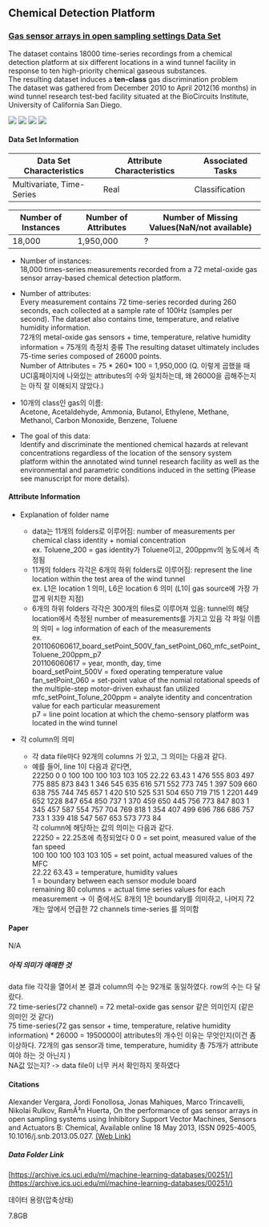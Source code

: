 ## Chemical Detection Platform    
### [Gas sensor arrays in open sampling settings Data Set](https://archive.ics.uci.edu/ml/datasets/Gas+sensor+arrays+in+open+sampling+settings)

The dataset contains 18000 time-series recordings from a chemical detection platform at six different locations in a wind tunnel facility in response to ten high-priority chemical gaseous substances.  
The resulting dataset induces a **ten-class** gas discrimination problem   
The dataset was gathered from December 2010 to April 2012(16 months) in wind tunnel research test-bed facility situated at the BioCircuits Institute, University of California San Diego.    

![](https://img.shields.io/badge/sector-chemical-red.svg)
![](https://img.shields.io/badge/labeled-yes-blue.svg)
![](https://img.shields.io/badge/time--series-yes-blue.svg) ![](<https://img.shields.io/badge/simulation-yes-blue.svg>)     

#### Data Set Information    

  Data Set Characteristics | Attribute Characteristics | Associated Tasks  
  ---- | ---- | ----  
  Multivariate, Time-Series | Real | Classification   

  Number of Instances | Number of Attributes | Number of Missing Values(NaN/not available)  
  ---- | ---- | ----  
  18,000 | 1,950,000 | ?    


  - Number of instances:  
    18,000 times-series measurements recorded from a 72 metal-oxide gas sensor array-based chemical detection platform.  
  
  - Number of attributes:  
    Every measurement contains 72 time-series recorded during 260 seconds, each collected at a sample rate of 100Hz (samples per second).
    The dataset also contains time, temperature, and relative humidity information.  
    72개의 metal-oxide gas sensors + time, temperature, relative humidity information = 75개의 측정치 종류 
    The resulting dataset ultimately includes 75-time series composed of 26000 points.  
    Number of Attributes = 75 * 260* 100 = 1,950,000  (Q. 이렇게 곱했을 때 UCI홈페이지에 나와있는 attributes의 수와 일치하는데, 왜 26000을 곱해주는지는 아직 잘 이해되지 않았다.)  
  
  - 10개의 class인 gas의 이름:  
    Acetone, Acetaldehyde, Ammonia, Butanol, Ethylene, Methane, Methanol, Carbon Monoxide, Benzene, Toluene     
  
  - The goal of this data:  
    Identify and discriminate the mentioned chemical hazards at relevant concentrations regardless of the location of the sensory system platform within the annotated wind tunnel research facility as well as the environmental and parametric conditions induced in the setting (Please see manuscript for more details).  


#### Attribute Information  
- Explanation of folder name  

  - data는 11개의 folders로 이루어짐: number of measurements per chemical class identity + nomial concentration   
    ex. Toluene_200 = gas identity가 Toluene이고, 200ppmv의 농도에서 측정됨  
  - 11개의 folders 각각은 6개의 하위 folders로 이루어짐: represent the line location within the test area of the wind tunnel  
    ex. L1은 location 1 의미, L6은 location 6 의미 (L1이 gas source에 가장 가깝게 위치한 지점)  
  - 6개의 하위 folders 각각은 300개의 files로 이루어져 있음: tunnel의 해당 location에서 측정된 number of measurements를 가지고 있음
    각 파일 이름의 의미 = log information of each of the measurements  
    ex.  
    201106060617_board_setPoint_500V_fan_setPoint_060_mfc_setPoint_Toluene_200ppm_p7  
    201106060617 = year, month, day, time  
    board_setPoint_500V = fixed operating temperature value   
    fan_setPoint_060 = set-point value of the nomial rotational speeds of the multiple-step motor-driven exhaust fan utilized    
    mfc_setPoint_Tolune_200ppm = analyte identity and concentration value for each particular measurement   
    p7 = line point location at which the chemo-sensory platform was located in the wind tunnel  

- 각 column의 의미  
  - 각 data file마다 92개의 columns 가 있고, 그 의미는 다음과 같다.
  - 예를 들어, line 1이 다음과 같다면,  
    22250 0 0 100 100 100 103 103 105 22.22 63.43 1 476 555 803 497 775 885 873 843 1 346 545 635 616 571 552 773 745 1 397 509 660 638     755 744 745 657 1 420 510 525 531 504 650 719 715 1 2201 449 652 1228 847 654 850 737 1 370 459 650 445 756 773 847 803 1 345 457 587   554 757 704 769 818 1 354 407 499 696 786 686 757 733 1 339 418 547 567 653 573 773 84  
    각 column에 해당하는 값의 의미는 다음과 같다.  
    22250 = 22.25초에 측정되었다
    0 0 = set point, measured value of the fan speed  
    100 100 100 103 103 105 = set point, actual measured values of the MFC  
    22.22 63.43 = temperature, humidity values  
    1 = boundary between each sensor module board  
    remaining 80 columns = actual time series values for each measurement -> 이 중에서도 8개의 1은 boundary를 의미하고, 나머지 72개는 앞에서   언급한 72 channels time-series 를 의미함  
#### Paper          

N/A       

##### 아직 의미가 애매한 것 
data file 각각을 열어서 본 결과 column의 수는 92개로 동일하였다. row의 수는 다 달랐다.   
72 time-series(72 channel) = 72 metal-oxide gas sensor 같은 의미인지 (같은 의미인 것 같다)    
75 time-series(72 gas sensor + time, temperature, relative humidity information) * 26000 = 1950000이 attributes의 개수인 이유는 무엇인지(이건 좀 이상하다. 72개의 gas sensor과 time, temperature, humidity 총 75개가 attribute여야 하는 것 아닌지 )  
NA값 있는지? -> data file이 너무 커서 확인하지 못하였다    

#### Citations   

Alexander Vergara, Jordi Fonollosa, Jonas Mahiques, Marco Trincavelli, Nikolai Rulkov, RamÃ³n Huerta, On the performance of gas sensor arrays in open sampling systems using Inhibitory Support Vector Machines, Sensors and Actuators B: Chemical, Available online 18 May 2013, ISSN 0925-4005, 10.1016/j.snb.2013.05.027. [(Web Link)](<https://www.sciencedirect.com/science/article/pii/S092540051300590X>)   

##### Data Folder Link    

[https://archive.ics.uci.edu/ml/machine-learning-databases/00251/](https://archive.ics.uci.edu/ml/machine-learning-databases/00251/)  

데이터 용량(압축상태)  

7.8GB  